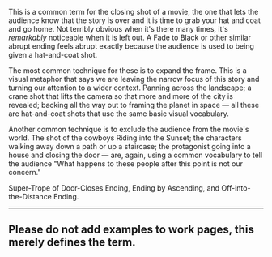 This is a common term for the closing shot of a movie, the one that lets the audience know that the story is over and it is time to grab your hat and coat and go home. Not terribly obvious when it's there many times, it's _remarkably_ noticeable when it is left out. A Fade to Black or other similar abrupt ending feels abrupt exactly because the audience is used to being given a hat-and-coat shot.

The most common technique for these is to expand the frame. This is a visual metaphor that says we are leaving the narrow focus of this story and turning our attention to a wider context. Panning across the landscape; a crane shot that lifts the camera so that more and more of the city is revealed; backing all the way out to framing the planet in space — all these are hat-and-coat shots that use the same basic visual vocabulary.

Another common technique is to exclude the audience from the movie's world. The shot of the cowboys Riding into the Sunset; the characters walking away down a path or up a staircase; the protagonist going into a house and closing the door — are, again, using a common vocabulary to tell the audience "What happens to these people after this point is not our concern."

Super-Trope of Door-Closes Ending, Ending by Ascending, and Off-into-the-Distance Ending.

___

## Please do not add examples to work pages, this merely defines the term.